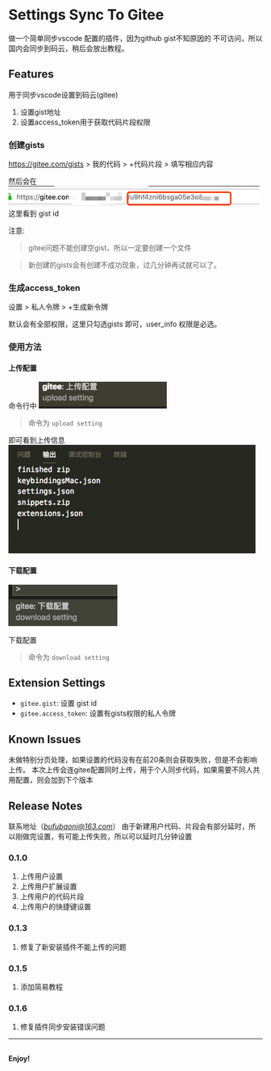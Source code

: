 # Settings Sync To Gitee

做一个简单同步vscode 配置的插件，因为github gist不知原因的
不可访问，所以国内会同步到码云，稍后会放出教程。

## Features

用于同步vscode设置到码云(gitee)
1. 设置gist地址
2. 设置access_token用于获取代码片段权限

### 创建gists

https://gitee.com/gists > 我的代码 > +代码片段 > 填写相应内容

然后会在 ![图片](images/gists.png) 这里看到 gist id

注意: 
> gitee问题不能创建空gist，所以一定要创建一个文件

> 新创建的gists会有创建不成功现象，过几分钟再试就可以了。

### 生成access_token

设置 > 私人令牌 > +生成新令牌

默认会有全部权限，这里只勾选gists 即可，user_info 权限是必选。

### 使用方法

#### 上传配置

 命令行中 ![upload](images/upload.png) 
 
> 命令为 `upload setting`

即可看到上传信息 
 ![msg](images/msg.png) 

#### 下载配置

 ![upload](images/download.png) 
 
 下载配置
 > 命令为 `download setting`

## Extension Settings

* `gitee.gist`: 设置 gist id
* `gitee.access_token`: 设置有gists权限的私人令牌

## Known Issues

未做特别分页处理，如果设置的代码没有在前20条则会获取失败，但是不会影响上传。
本次上传会连gitee配置同时上传，用于个人同步代码，如果需要不同人共用配置，则会加到下个版本
## Release Notes

联系地址（*bufubaoni@163.com*）
由于新建用户代码、片段会有部分延时，所以刚做完设置，有可能上传失败，所以可以延时几分钟设置

### 0.1.0

1. 上传用户设置
2. 上传用户扩展设置
3. 上传用户的代码片段
4. 上传用户的快捷键设置

### 0.1.3
1. 修复了新安装插件不能上传的问题
### 0.1.5
1. 添加简易教程
### 0.1.6
1. 修复插件同步安装错误问题

-----------------------------------------------------------------------------------------------------------

## 


**Enjoy!**
